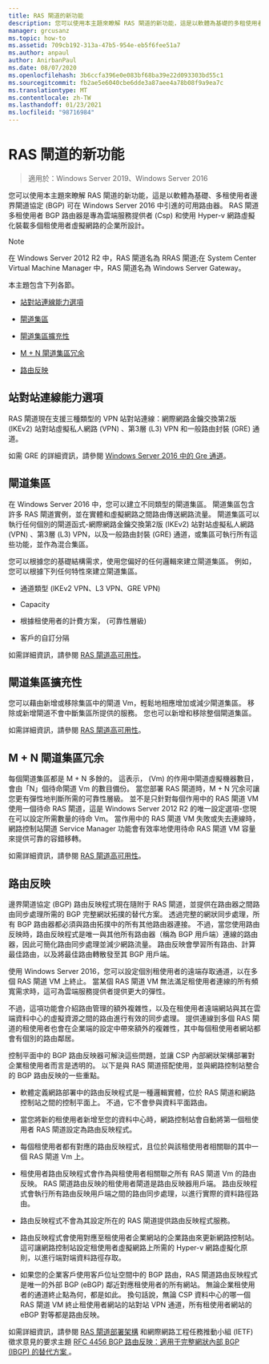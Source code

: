 ```yaml
---
title: RAS 閘道的新功能
description: 您可以使用本主題來瞭解 RAS 閘道的新功能，這是以軟體為基礎的多租使用者，邊界閘道協定 Windows Server 2019 和2016中的 (BGP) 支援的路由器。
manager: grcusanz
ms.topic: how-to
ms.assetid: 709cb192-313a-47b5-954e-eb5f6fee51a7
ms.author: anpaul
author: AnirbanPaul
ms.date: 08/07/2020
ms.openlocfilehash: 3b6ccfa396e0e083bf68ba39e22d093303bd55c1
ms.sourcegitcommit: fb2ae5e6040cbe6dde3a87aee4a78b08f9a9ea7c
ms.translationtype: MT
ms.contentlocale: zh-TW
ms.lasthandoff: 01/23/2021
ms.locfileid: "98716984"
---
```

# <a name="whats-new-in-ras-gateway"></a>RAS 閘道的新功能

>適用於：Windows Server 2019、Windows Server 2016

您可以使用本主題來瞭解 RAS 閘道的新功能，這是以軟體為基礎、多租使用者邊界閘道協定 (BGP) 可在 Windows Server 2016 中引進的可用路由器。 RAS 閘道多租使用者 BGP 路由器是專為雲端服務提供者 (Csp) 和使用 Hyper-v 網路虛擬化裝載多個租使用者虛擬網路的企業所設計。

> [!NOTE]
> 在 Windows Server 2012 R2 中，RAS 閘道名為 RRAS 閘道;在 System Center Virtual Machine Manager 中，RAS 閘道名為 Windows Server Gateway。

本主題包含下列各節。

-   [站對站連線能力選項](#bkmk_s2s)

-   [閘道集區](#bkmk_pools)

-   [閘道集區擴充性](#bkmk_gps)

-   [M + N 閘道集區冗余](#bkmk_m)

-   [路由反映](#bkmk_rr)

## <a name="site-to-site-connectivity-options"></a><a name="bkmk_s2s"></a>站對站連線能力選項
RAS 閘道現在支援三種類型的 VPN 站對站連線：網際網路金鑰交換第2版 (IKEv2) 站對站虛擬私人網路 (VPN) 、第3層 (L3) VPN 和一般路由封裝 (GRE) 通道。

如需 GRE 的詳細資訊，請參閱 [Windows Server 2016 中的 Gre 通道](../../../../remote/remote-access/ras-gateway/gre-tunneling-windows-server.md)。

## <a name="gateway-pools"></a><a name="bkmk_pools"></a>閘道集區
在 Windows Server 2016 中，您可以建立不同類型的閘道集區。 閘道集區包含許多 RAS 閘道實例，並在實體和虛擬網路之間路由傳送網路流量。 閘道集區可以執行任何個別的閘道函式-網際網路金鑰交換第2版 (IKEv2) 站對站虛擬私人網路 (VPN) 、第3層 (L3) VPN，以及一般路由封裝 (GRE) 通道，或集區可執行所有這些功能，並作為混合集區。

您可以根據您的基礎結構需求，使用您偏好的任何邏輯來建立閘道集區。 例如，您可以根據下列任何特性來建立閘道集區。

-   通道類型 (IKEv2 VPN、L3 VPN、GRE VPN) 

-   Capacity

-   根據租使用者的計費方案， (可靠性層級) 

-   客戶的自訂分隔

如需詳細資訊，請參閱 [RAS 閘道高可用性](RAS-Gateway-High-Availability.md)。

## <a name="gateway-pool-scalability"></a><a name="bkmk_gps"></a>閘道集區擴充性
您可以藉由新增或移除集區中的閘道 Vm，輕鬆地相應增加或減少閘道集區。 移除或新增閘道不會中斷集區所提供的服務。 您也可以新增和移除整個閘道集區。

如需詳細資訊，請參閱 [RAS 閘道高可用性](RAS-Gateway-High-Availability.md)。

## <a name="mn-gateway-pool-redundancy"></a><a name="bkmk_m"></a>M + N 閘道集區冗余
每個閘道集區都是 M + N 多餘的。 這表示， (Vm) 的作用中閘道虛擬機器數目，會由「N」個待命閘道 Vm 的數目備份。 當您部署 RAS 閘道時，M + N 冗余可讓您更有彈性地判斷所需的可靠性層級。 並不是只針對每個作用中的 RAS 閘道 VM 使用一個待命 RAS 閘道，這是 Windows Server 2012 R2 的唯一設定選項-您現在可以設定所需數量的待命 Vm。 當作用中的 RAS 閘道 VM 失敗或失去連線時，網路控制站閘道 Service Manager 功能會有效率地使用待命 RAS 閘道 VM 容量來提供可靠的容錯移轉。

如需詳細資訊，請參閱 [RAS 閘道高可用性](RAS-Gateway-High-Availability.md)。

## <a name="route-reflector"></a><a name="bkmk_rr"></a>路由反映
邊界閘道協定 (BGP) 路由反映程式現在隨附于 RAS 閘道，並提供在路由器之間路由同步處理所需的 BGP 完整網狀拓撲的替代方案。 透過完整的網狀同步處理，所有 BGP 路由器都必須與路由拓撲中的所有其他路由器連接。 不過，當您使用路由反映時，路由反映程式是唯一與其他所有路由器（稱為 BGP 用戶端）連線的路由器，因此可簡化路由同步處理並減少網路流量。 路由反映會學習所有路由、計算最佳路由，以及將最佳路由轉散發至其 BGP 用戶端。

使用 Windows Server 2016，您可以設定個別租使用者的遠端存取通道，以在多個 RAS 閘道 VM 上終止。 當某個 RAS 閘道 VM 無法滿足租使用者連線的所有頻寬需求時，這可為雲端服務提供者提供更大的彈性。

不過，這項功能會介紹路由管理的額外複雜性，以及在租使用者遠端網站與其在雲端資料中心的虛擬資源之間的路由進行有效的同步處理。 提供連線到多個 RAS 閘道的租使用者也會在企業端的設定中帶來額外的複雜性，其中每個租使用者網站都會有個別的路由鄰居。

控制平面中的 BGP 路由反映器可解決這些問題，並讓 CSP 內部網狀架構部署對企業租使用者而言是透明的。 以下是與 RAS 閘道搭配使用，並與網路控制站整合的 BGP 路由反映的一些重點。

-   軟體定義網路部署中的路由反映程式是一種邏輯實體，位於 RAS 閘道和網路控制站之間的控制平面上。 不過，它不會參與資料平面路由。

-   當您將新的租使用者新增至您的資料中心時，網路控制站會自動將第一個租使用者 RAS 閘道設定為路由反映程式。

-   每個租使用者都有對應的路由反映程式，且位於與該租使用者相關聯的其中一個 RAS 閘道 Vm 上。

-   租使用者路由反映程式會作為與租使用者相關聯之所有 RAS 閘道 Vm 的路由反映。 RAS 閘道路由反映的租使用者閘道是路由反映器用戶端。 路由反映程式會執行所有路由反映用戶端之間的路由同步處理，以進行實際的資料路徑路由。

-   路由反映程式不會為其設定所在的 RAS 閘道提供路由反映程式服務。

-   路由反映程式會使用對應至租使用者企業網站的企業路由來更新網路控制站。 這可讓網路控制站設定租使用者虛擬網路上所需的 Hyper-v 網路虛擬化原則，以進行端對端資料路徑存取。

-   如果您的企業客戶使用客戶位址空間中的 BGP 路由，RAS 閘道路由反映程式是唯一的外部 BGP (eBGP) 鄰近對應租使用者的所有網站。 無論企業租使用者的通道終止點為何，都是如此。 換句話說，無論 CSP 資料中心的哪一個 RAS 閘道 VM 終止租使用者網站的站對站 VPN 通道，所有租使用者網站的 eBGP 對等都是路由反映。

如需詳細資訊，請參閱 [RAS 閘道部署架構](RAS-Gateway-Deployment-Architecture.md) 和網際網路工程任務推動小組 (IETF) 徵求意見的要求主題 [RFC 4456 BGP 路由反映：適用于完整網狀內部 BGP (IBGP) 的替代方案 ](https://tools.ietf.org/html/rfc4456)。


